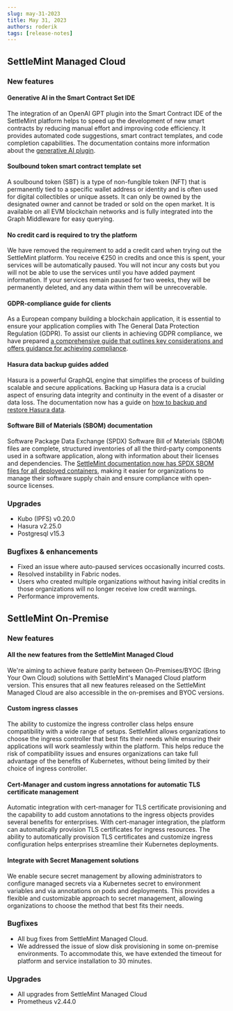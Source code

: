 ```yaml
---
slug: may-31-2023
title: May 31, 2023
authors: roderik
tags: [release-notes]
---
```


## SettleMint Managed Cloud

### **New features**

#### **Generative AI in the Smart Contract Set IDE**

The integration of an OpenAI GPT plugin into the Smart Contract IDE of the SettleMint platform helps to speed up the development of new smart contracts by reducing manual effort and improving code efficiency. It provides automated code suggestions, smart contract templates, and code completion capabilities. The documentation contains more information about the [generative AI plugin](https://console.settlemint.com/documentation/docs/blockchain-guides/Ethereum/ethereum-integration-tools/#generative-ai-plugin).

#### **Soulbound token smart contract template set**

A soulbound token (SBT) is a type of non-fungible token (NFT) that is permanently tied to a specific wallet address or identity and is often used for digital collectibles or unique assets. It can only be owned by the designated owner and cannot be traded or sold on the open market. It is available on all EVM blockchain networks and is fully integrated into the Graph Middleware for easy querying.

#### **No credit card is required to try the platform**

We have removed the requirement to add a credit card when trying out the SettleMint platform. You receive €250 in credits and once this is spent, your services will be automatically paused. You will not incur any costs but you will not be able to use the services until you have added payment information. If your services remain paused for two weeks, they will be permanently deleted, and any data within them will be unrecoverable.

#### **GDPR-compliance guide for clients**

As a European company building a blockchain application, it is essential to ensure your application complies with The General Data Protection Regulation (GDPR). To assist our clients in achieving GDPR compliance, we have prepared [a comprehensive guide that outlines key considerations and offers guidance for achieving compliance](https://console.settlemint.com/documentation/docs/terms-and-policies/gdpr_guide/).

#### **Hasura data backup guides added**

Hasura is a powerful GraphQL engine that simplifies the process of building scalable and secure applications. Backing up Hasura data is a crucial aspect of ensuring data integrity and continuity in the event of a disaster or data loss. The documentation now has a guide on [how to backup and restore Hasura data](https://console.settlemint.com/documentation/docs/using-platform/backend-as-a-service/#backups).

#### **Software Bill of Materials (SBOM) documentation**

Software Package Data Exchange (SPDX) Software Bill of Materials (SBOM) files are complete, structured inventories of all the third-party components used in a software application, along with information about their licenses and dependencies. The [SettleMint documentation now has SPDX SBOM files for all deployed containers](https://console.settlemint.com/documentation/docs/reference/sbom/), making it easier for organizations to manage their software supply chain and ensure compliance with open-source licenses.

### **Upgrades**

- Kubo (IPFS) v0.20.0
- Hasura v2.25.0
- Postgresql v15.3

### **Bugfixes & enhancements**

- Fixed an issue where auto-paused services occasionally incurred costs.
- Resolved instability in Fabric nodes.
- Users who created multiple organizations without having initial credits in those organizations will no longer receive low credit warnings.
- Performance improvements.

## SettleMint On-Premise

### **New features**

#### **All the new features from the SettleMint Managed Cloud**

We're aiming to achieve feature parity between On-Premises/BYOC (Bring Your Own Cloud) solutions with SettleMint's Managed Cloud platform version. This ensures that all new features released on the SettleMint Managed Cloud are also accessible in the on-premises and BYOC versions.

#### **Custom ingress classes**

The ability to customize the ingress controller class helps ensure compatibility with a wide range of setups. SettleMint allows organizations to choose the ingress controller that best fits their needs while ensuring their applications will work seamlessly within the platform. This helps reduce the risk of compatibility issues and ensures organizations can take full advantage of the benefits of Kubernetes, without being limited by their choice of ingress controller.

#### **Cert-Manager and custom ingress annotations for automatic TLS certificate management**

Automatic integration with cert-manager for TLS certificate provisioning and the capability to add custom annotations to the ingress objects provides several benefits for enterprises. With cert-manager integration, the platform can automatically provision TLS certificates for ingress resources. The ability to automatically provision TLS certificates and customize ingress configuration helps enterprises streamline their Kubernetes deployments.

#### **Integrate with Secret Management solutions**

We enable secure secret management by allowing administrators to configure managed secrets via a Kubernetes secret to environment variables and via annotations on pods and deployments. This provides a flexible and customizable approach to secret management, allowing organizations to choose the method that best fits their needs.

### **Bugfixes**

- All bug fixes from SettleMint Managed Cloud.
- We addressed the issue of slow disk provisioning in some on-premise environments. To accommodate this, we have extended the timeout for platform and service installation to 30 minutes.

### **Upgrades**

- All upgrades from SettleMint Managed Cloud
- Prometheus v2.44.0
